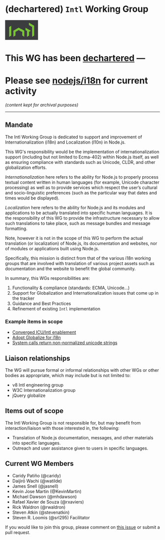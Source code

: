 # (dechartered) `Intl` Working Group

![Intl logo](img/Intl.png)

# This WG has been [dechartered](https://github.com/nodejs/TSC/issues/353) —
# Please see [nodejs/i18n](https://github.com/nodejs/i18n) for current activity

 _(content kept for archival purposes)_

-----

## Mandate

The Intl Working Group is dedicated to support and improvement of 
Internationalization (i18n) and Localization (l10n) in Node.js.

This WG's responsibility would be the 
implementation of internationalization support (including but not limited to 
Ecma-402) within Node.js itself, as well as ensuring compliance with standards
such as Unicode, CLDR, and other globalization efforts.

*Internationalization* here refers to the ability for Node.js to properly
process textual content written in human languages (for example, Unicode
character processing) as well as to provide services which respect the user’s
cultural and socio-linguistic preferences (such as the particular way that dates
and times would be displayed).

*Localization* here refers to the ability for Node.js and its modules and
applications to be actually translated into specific human languages. It is the
responsibility of this WG to provide the infrastructure necessary to allow such
translations to take place, such as message bundles and message formatting.

Note, however it is not in the scope
of this WG to perform the actual translation (or localization) of Node.js, its
documentation and websites, nor of modules or applications built using Node.js.

Specifically, this mission is distinct from that of the various i18n working groups
that are involved with translation of various project assets such as 
documentation and the website to benefit the global community.

In summary, this WGs responsibilities are:

1. Functionality & compliance (standards: ECMA, Unicode…)
2. Support for Globalization and Internationalization issues that come up in the tracker  
3. Guidance and Best Practices  
4. Refinement of existing `Intl` implementation 

### Example items in scope

* [Converged ICU/Intl enablement](https://github.com/nodejs/node/issues/26)
* [Adopt Globalize for i18n](https://github.com/nodejs/io.js/issues/1494)
* [System calls return non-normalized unicode strings](https://github.com/nodejs/io.js/issues/2165)

## Liaison relationships

The WG will pursue formal or informal relationships with other WGs or
other bodies as appropriate, which may include but is not limited to:

* v8 Intl engineering group
* W3C Internationalization group
* jQuery globalize

## Items out of scope

The Intl Working Group is not responsible for, but may benefit from
interaction/liaison with those interested in, the following:

* Translation of Node.js documentation, messages, and other materials into
specific languages.
* Outreach and user assistance given to users in specific languages.

## Current WG Members
  + Caridy Patiño (@caridy)
  + Daijirō Wachi (@watilde)
  + James Snell (@jasnell)
  + Kevin Jose Martin (@KevinMartin)
  + Michael Dawson (@mhdawson) 
  + Rafael Xavier de Souza (@rxaviers) 
  + Rick Waldron (@rwaldron)
  + Steven Atkin (@stevenatkin)
  + Steven R. Loomis (@srl295) Facilitator

If you would like to join this group, please comment on [this issue](https://github.com/nodejs/Intl/issues/5) 
or submit a pull request.
